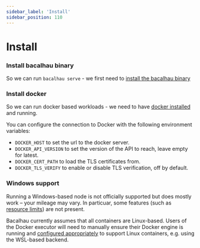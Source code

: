 ```yaml
---
sidebar_label: 'Install'
sidebar_position: 110
---
```


# Install

### Install bacalhau binary
So we can run `bacalhau serve` - we first need to [install the bacalhau binary](/getting-started/installation#prerequisite-install-bacalhau-client)

### Install docker
So we can run docker based workloads - we need to have [docker installed](https://docs.docker.com/engine/install/) and running.

You can configure the connection to Docker with the following environment variables:

 * `DOCKER_HOST` to set the url to the docker server.
 * `DOCKER_API_VERSION` to set the version of the API to reach, leave empty for latest.
 * `DOCKER_CERT_PATH` to load the TLS certificates from.
 * `DOCKER_TLS_VERIFY` to enable or disable TLS verification, off by default.

### Windows support
Running a Windows-based node is not officially supported but does mostly work – your mileage may vary. In particuar, some features (such as [resource limits](./resource-limits)) are not present.

Bacalhau currently assumes that all containers are Linux-based. Users of the Docker executor will need to manually ensure their Docker engine is running and [configured appropriately](https://docs.docker.com/desktop/install/windows-install/) to support Linux containers, e.g. using the WSL-based backend.
